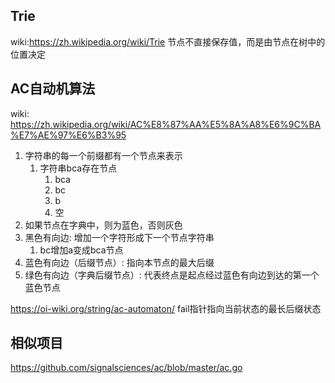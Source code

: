 ## Trie
wiki:https://zh.wikipedia.org/wiki/Trie
节点不直接保存值，而是由节点在树中的位置决定

## AC自动机算法
wiki: https://zh.wikipedia.org/wiki/AC%E8%87%AA%E5%8A%A8%E6%9C%BA%E7%AE%97%E6%B3%95
1. 字符串的每一个前缀都有一个节点来表示
   1. 字符串bca存在节点
      1. bca
      2. bc
      3. b
      4. 空
2. 如果节点在字典中，则为蓝色，否则灰色
3. 黑色有向边: 增加一个字符形成下一个节点字符串
   1. bc增加a变成bca节点
4. 蓝色有向边（后缀节点）: 指向本节点的最大后缀
5. 绿色有向边（字典后缀节点）: 代表终点是起点经过蓝色有向边到达的第一个蓝色节点
   


https://oi-wiki.org/string/ac-automaton/
fail指针指向当前状态的最长后缀状态

## 相似项目
https://github.com/signalsciences/ac/blob/master/ac.go
